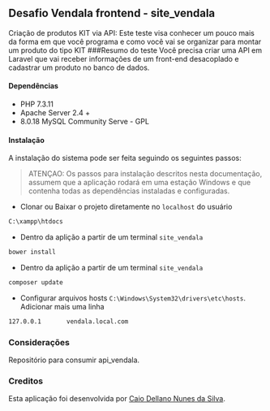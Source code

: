 ## Desafio Vendala frontend - site_vendala
Criação de produtos KIT via API:
Este teste visa conhecer um pouco mais da forma em que você programa e como você vai se organizar para montar um produto do tipo KIT
###Resumo do teste
Você precisa criar uma API em Laravel que vai receber informações de um front-end desacoplado e cadastrar um produto no banco de dados.
#### Dependências
* PHP 7.3.11
* Apache Server 2.4 +
* 8.0.18 MySQL Community Serve - GPL
#### Instalação
A instalação do sistema pode ser feita seguindo os seguintes passos:
> ATENÇAO: Os passos para instalação descritos nesta documentação, assumem que a aplicação rodará em uma estação Windows e que contenha todas as dependências instaladas e configuradas.

* Clonar ou Baixar o projeto diretamente no `localhost` do usuário
```bash
C:\xampp\htdocs
```
* Dentro da aplição a partir de um terminal `site_vendala`
```bash
bower install
```
* Dentro da aplição a partir de um terminal `site_vendala`
```bash
composer update
```

* Configurar arquivos hosts `C:\Windows\System32\drivers\etc\hosts`. Adicionar mais uma linha
```bash
127.0.0.1       vendala.local.com
```


### Considerações
Repositório para consumir api_vendala.
### Creditos
Esta aplicação foi desenvolvida por [Caio Dellano Nunes da Silva](mailto:bladellano@gmail.com).